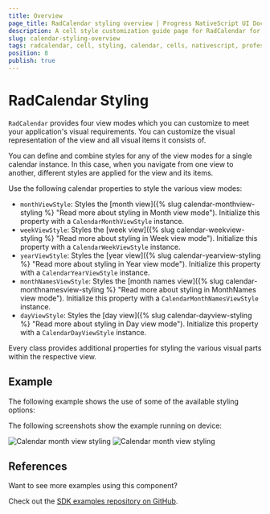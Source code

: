 ```yaml
---
title: Overview
page_title: RadCalendar styling overview | Progress NativeScript UI Documentation
description: A cell style customization guide page for RadCalendar for NativeScript.
slug: calendar-styling-overview
tags: radcalendar, cell, styling, calendar, cells, nativescript, professional, ui
position: 8
publish: true
---
```


# RadCalendar Styling

`RadCalendar` provides four view modes which you can customize to meet your application's visual requirements. You can customize the visual representation of the view and all visual items it consists of.

You can define and combine styles for any of the view modes for a single calendar instance. In this case, when you navigate from one view to another, different styles are applied for the view and its items.

Use the following calendar properties to style the various view modes:

* `monthViewStyle`: Styles the [month view]({% slug calendar-monthview-styling %} "Read more about styling in Month view mode"). Initialize this property with a `CalendarMonthViewStyle` instance.
* `weekViewStyle`: Styles the [week view]({% slug calendar-weekview-styling %} "Read more about styling in Week view mode"). Initialize this property with a `CalendarWeekViewStyle` instance.
* `yearViewStyle`: Styles the [year view]({% slug calendar-yearview-styling %} "Read more about styling in Year view mode"). Initialize this property with a `CalendarYearViewStyle` instance.
* `monthNamesViewStyle`: Styles the [month names view]({% slug calendar-monthnamesview-styling %} "Read more about styling in MonthNames view mode"). Initialize this property with a `CalendarMonthNamesViewStyle` instance.
* `dayViewStyle`: Styles the [day view]({% slug calendar-dayview-styling %} "Read more about styling in Day view mode"). Initialize this property with a `CalendarDayViewStyle` instance.

Every class provides additional properties for styling the various visual parts within the respective view.

## Example

The following example shows the use of some of the available styling options:

<snippet id='calenar-monthview-styling'/>

The following screenshots show the example running on device:

![Calendar month view styling](../../../img/ns_ui/calendar_styling_month_ios.png "iOS")      ![Calendar month view styling](../../../img/ns_ui/calendar_styling_month_android.png "Android")

## References

Want to see more examples using this component?

Check out the [SDK examples repository on GitHub](https://github.com/telerik/nativescript-ui-samples/tree/master/calendar/app/calendar/cell-styling).